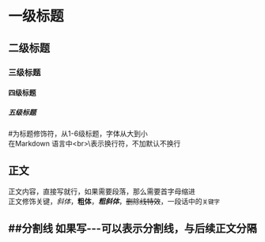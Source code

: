 # 一级标题
## 二级标题
### 三级标题
#### 四级标题
##### 五级标题

  \#为标题修饰符，从1-6级标题，字体从大到小<br>
  在Markdown 语言中\<br>\表示换行符，不加默认不换行<br>

## 正文
  正文内容，直接写就行，如果需要段落，那么需要首字母缩进<br>
  正文修饰关键，*斜体*，**粗体**，***粗斜体***，~~删除线特效~~，一段话中的`关键字`<br>

##分割线
  如果写\-\-\-可以表示分割线，与后续正文分隔
---
